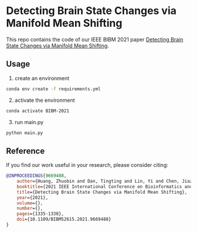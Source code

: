 # Detecting Brain State Changes via Manifold Mean Shifting

This repo contains the code of our IEEE BIBM 2021 paper [Detecting Brain State Changes via Manifold Mean Shifting](https://ieeexplore.ieee.org/document/9669488).

## Usage

1. create an environment

```bash
conda env create -f requirements.yml
```

2. activate the environment

```bash
conda activate BIBM-2021
```

3. run main.py

```bash
python main.py
```

## Reference

If you find our work useful in your research, please consider citing:

```bibtex
@INPROCEEDINGS{9669488,
    author={Huang, Zhuobin and Dan, Tingting and Lin, Yi and Chen, Jiazhou and Cai, Hongmin and Wu, Guorong},
    booktitle={2021 IEEE International Conference on Bioinformatics and Biomedicine (BIBM)}, 
    title={Detecting Brain State Changes via Manifold Mean Shifting}, 
    year={2021},
    volume={},
    number={},
    pages={1335-1338},
    doi={10.1109/BIBM52615.2021.9669488}
}
```
